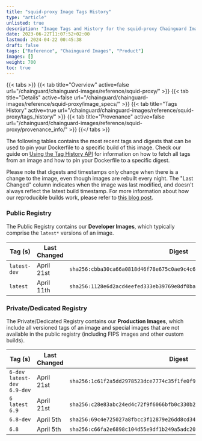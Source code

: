 ```yaml
---
title: "squid-proxy Image Tags History"
type: "article"
unlisted: true
description: "Image Tags and History for the squid-proxy Chainguard Image"
date: 2023-06-22T11:07:52+02:00
lastmod: 2024-04-22 00:45:38
draft: false
tags: ["Reference", "Chainguard Images", "Product"]
images: []
weight: 700
toc: true
---
```


{{< tabs >}}
{{< tab title="Overview" active=false url="/chainguard/chainguard-images/reference/squid-proxy/" >}}
{{< tab title="Details" active=false url="/chainguard/chainguard-images/reference/squid-proxy/image_specs/" >}}
{{< tab title="Tags History" active=true url="/chainguard/chainguard-images/reference/squid-proxy/tags_history/" >}}
{{< tab title="Provenance" active=false url="/chainguard/chainguard-images/reference/squid-proxy/provenance_info/" >}}
{{</ tabs >}}

The following tables contains the most recent tags and digests that can be used to pin your Dockerfile to a specific build of this image. Check our guide on [Using the Tag History API](/chainguard/chainguard-images/using-the-tag-history-api/) for information on how to fetch all tags from an image and how to pin your Dockerfile to a specific digest.

Please note that digests and timestamps only change when there is a change to the image, even though images are rebuilt every night. The "Last Changed" column indicates when the image was last modified, and doesn't always reflect the latest build timestamp. For more information about how our reproducible builds work, please refer to [this blog post](https://www.chainguard.dev/unchained/reproducing-chainguards-reproducible-image-builds).

### Public Registry
The Public Registry contains our **Developer Images**, which typically comprise the `latest*` versions of an image.

| Tag (s)       | Last Changed | Digest                                                                    |
|---------------|--------------|---------------------------------------------------------------------------|
|  `latest-dev` | April 21st   | `sha256:cbba30ca66a0818d46f78e675c0ae9c4c679f1fb7d91103e3cebb90b9db138ad` |
|  `latest`     | April 11th   | `sha256:1128e6d2acd4eefed333eb39769e8df0ba0a82aed55a63e53977092294ecd13e` |


### Private/Dedicated Registry
The Private/Dedicated Registry contains our **Production Images**, which include all versioned tags of an image and special images that are not available in the public registry (including FIPS images and other custom builds).

| Tag (s)                         | Last Changed | Digest                                                                    |
|---------------------------------|--------------|---------------------------------------------------------------------------|
|  `6-dev` `latest-dev` `6.9-dev` | April 21st   | `sha256:1c61f2a5dd2978523dce7774c35f1fe0f987af00c290dc8a550b858d502bf85d` |
|  `6` `latest` `6.9`             | April 21st   | `sha256:c28e83abc24ed4c72f9f6066bfb0c330b29b082caaf257e810aab7f4196d6127` |
|  `6.8-dev`                      | April 5th    | `sha256:69c4e725027a8fbcc3f12879e26dd8cd34676ff14b656101fcaa7861c540e19e` |
|  `6.8`                          | April 5th    | `sha256:c66fa2e6898c104d55e9df1b249a5adc20917ba7298b54816e4e7e662445e8f6` |


